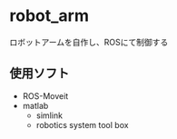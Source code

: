 # robot_arm
ロボットアームを自作し、ROSにて制御する
## 使用ソフト
+ ROS-Moveit
+ matlab
  - simlink
  - robotics system tool box
